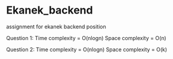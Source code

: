 # Ekanek_backend
assignment for ekanek backend position

Question 1:
Time complexity = O(nlogn)
Space complexity = O(n)

Question 2:
Time complexity = O(nlogn)
Space complexity = O(k)
